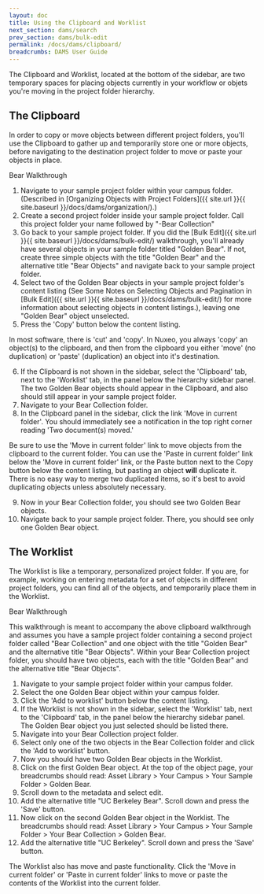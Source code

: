 ```yaml
---
layout: doc
title: Using the Clipboard and Worklist
next_section: dams/search
prev_section: dams/bulk-edit
permalink: /docs/dams/clipboard/
breadcrumbs: DAMS User Guide
---
```


The Clipboard and Worklist, located at the bottom of the sidebar, are two temporary spaces for placing objects currently in your workflow or objets you're moving in the project folder hierarchy. 

## The Clipboard

In order to copy or move objects between different project folders, you'll use the Clipboard to gather up and temporarily store one or more objects, before navigating to the destination project folder to move or paste your objects in place. 

<div class="walkthrough new">Bear Walkthrough</div>

1. Navigate to your sample project folder within your campus folder. (Described in [Organizing Objects with Project Folders]({{ site.url }}{{ site.baseurl }}/docs/dams/organization/).)
2. Create a second project folder inside your sample project folder. Call this project folder your name followed by "-Bear Collection"
3. Go back to your sample project folder. If you did the [Bulk Edit]({{ site.url }}{{ site.baseurl }}/docs/dams/bulk-edit/) walkthrough, you'll already have several objects in your sample folder titled "Golden Bear". If not, create three simple objects with the title "Golden Bear" and the alternative title "Bear Objects" and navigate back to your sample project folder. 
4. Select two of the Golden Bear objects in your sample project folder's content listing (See Some Notes on Selecting Objects and Pagination in
[Bulk Edit]({{ site.url }}{{ site.baseurl }}/docs/dams/bulk-edit/) for more information about selecting objects in content listings.), leaving one "Golden Bear" object unselected. 
5. Press the 'Copy' button below the content listing.

<div class="note"><p>In most software, there is 'cut' and 'copy'. In Nuxeo, you always 'copy' an object(s) to the clipboard, and then from the clipboard you either 'move' (no duplication) or 'paste' (duplication) an object into it's destination.</p></div>

<ol start="6">
  <li>If the Clipboard is not shown in the sidebar, select the 'Clipboard' tab, next to the 'Worklist' tab, in the panel below the hierarchy sidebar panel. The two Golden Bear objects should appear in the Clipboard, and also should still appear in your sample project folder.</li>
  <li>Navigate to your Bear Collection folder.</li>
  <li>In the Clipboard panel in the sidebar, click the link 'Move in current folder'. You should immediately see a notification in the top right corner reading 'Two document(s) moved.'</li> 
</ol>

<div class="note"><p>Be sure to use the 'Move in current folder' link to move objects from the clipboard to the current folder. You can use the 'Paste in current folder' link below the 'Move in current folder' link, or the Paste button next to the Copy button below the content listing, but pasting an object <b>will</b> duplicate it. There is no easy way to merge two duplicated items, so it's best to avoid duplicating objects unless absolutely necessary.</p></div>

<ol start="9">
  <li>Now in your Bear Collection folder, you should see two Golden Bear objects.</li>
  <li>Navigate back to your sample project folder. There, you should see only one Golden Bear object.</li>
</ol>

## The Worklist

The Worklist is like a temporary, personalized project folder. If you are, for example, working on entering metadata for a set of objects in different project folders, you can find all of the objects, and temporarily place them in the Worklist. 

<div class="walkthrough new">Bear Walkthrough</div>

This walkthrough is meant to accompany the above clipboard walkthrough and assumes you have a sample project folder containing a second project folder called "Bear Collection" and one object with the title "Golden Bear" and the alternative title "Bear Objects". Within your Bear Collection project folder, you should have two objects, each with the title "Golden Bear" and the alternative title "Bear Objects".

1. Navigate to your sample project folder within your campus folder. 
2. Select the one Golden Bear object within your campus folder. 
3. Click the 'Add to worklist' button below the content listing. 
4. If the Worklist is not shown in the sidebar, select the 'Worklist' tab, next to the 'Clipboard' tab, in the panel below the hierarchy sidebar panel. The Golden Bear object you just selected should be listed there. 
5. Navigate into your Bear Collection project folder. 
6. Select only one of the two objects in the Bear Collection folder and click the 'Add to worklist' button. 
7. Now you should have two Golden Bear objects in the Worklist. 
8. Click on the first Golden Bear object. At the top of the object page, your breadcrumbs should read: Asset Library > Your Campus > Your Sample Folder > Golden Bear. 
9. Scroll down to the metadata and select edit. 
10. Add the alternative title "UC Berkeley Bear". Scroll down and press the 'Save' button. 
11. Now click on the second Golden Bear object in the Worklist. The breadcrumbs should read: Asset Library > Your Campus > Your Sample Folder > Your Bear Collection > Golden Bear. 
12. Add the alternative title "UC Berkeley". Scroll down and press the 'Save' button. 

<div class="note"><p>The Worklist also has move and paste functionality. Click the 'Move in current folder' or 'Paste in current folder' links to move or paste the contents of the Worklist into the current folder.</p></div>